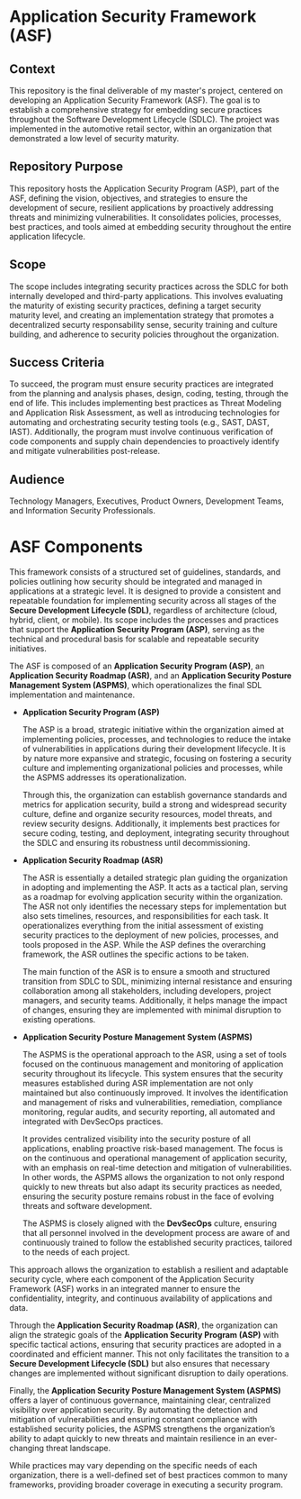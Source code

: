 # Application Security Framework (ASF)

## Context

This repository is the final deliverable of my master's project, centered on developing an Application Security Framework (ASF). The goal is to establish a comprehensive strategy for embedding secure practices throughout the Software Development Lifecycle (SDLC). The project was implemented in the automotive retail sector, within an organization that demonstrated a low level of security maturity.

## Repository Purpose

This repository hosts the Application Security Program (ASP), part of the ASF, defining the vision, objectives, and strategies to ensure the development of secure, resilient applications by proactively addressing threats and minimizing vulnerabilities. It consolidates policies, processes, best practices, and tools aimed at embedding security throughout the entire application lifecycle. 

## Scope

The scope includes integrating security practices across the SDLC for both internally developed and third-party applications. This involves evaluating the maturity of existing security practices, defining a target security maturity level, and creating an implementation strategy that promotes a decentralized securty responsability sense, security training and culture building, and adherence to security policies throughout the organization.

## Success Criteria

To succeed, the program must ensure security practices are integrated from the planning and analysis phases, design, coding, testing, through the end of life. This includes implementing best practices as Threat Modeling and Application Risk Assessment, as well as introducing technologies for automating and orchestrating security testing tools (e.g., SAST, DAST, IAST). Additionally, the program must involve continuous verification of code components and supply chain dependencies to proactively identify and mitigate vulnerabilities post-release.

## Audience

Technology Managers, Executives, Product Owners, Development Teams, and Information Security Professionals.

# ASF Components

This framework consists of a structured set of guidelines, standards, and policies outlining how security should be integrated and managed in applications at a strategic level. It is designed to provide a consistent and repeatable foundation for implementing security across all stages of the **Secure Development Lifecycle (SDL)**, regardless of architecture (cloud, hybrid, client, or mobile). Its scope includes the processes and practices that support the **Application Security Program (ASP)**, serving as the technical and procedural basis for scalable and repeatable security initiatives.

The ASF is composed of an **Application Security Program (ASP)**, an **Application Security Roadmap (ASR)**, and an **Application Security Posture Management System (ASPMS)**, which operationalizes the final SDL implementation and maintenance.

- **Application Security Program (ASP)**

    The ASP is a broad, strategic initiative within the organization aimed at implementing policies, processes, and technologies to reduce the intake of vulnerabilities in applications during their development lifecycle. It is by nature more expansive and strategic, focusing on fostering a security culture and implementing organizational policies and processes, while the ASPMS addresses its operationalization.
    
    Through this, the organization can establish governance standards and metrics for application security, build a strong and widespread security culture, define and organize security resources, model threats, and review security designs. Additionally, it implements best practices for secure coding, testing, and deployment, integrating security throughout the SDLC and ensuring its robustness until decommissioning.

- **Application Security Roadmap (ASR)**

    The ASR is essentially a detailed strategic plan guiding the organization in adopting and implementing the ASP. It acts as a tactical plan, serving as a roadmap for evolving application security within the organization. The ASR not only identifies the necessary steps for implementation but also sets timelines, resources, and responsibilities for each task. It operationalizes everything from the initial assessment of existing security practices to the deployment of new policies, processes, and tools proposed in the ASP. While the ASP defines the overarching framework, the ASR outlines the specific actions to be taken.

    The main function of the ASR is to ensure a smooth and structured transition from SDLC to SDL, minimizing internal resistance and ensuring collaboration among all stakeholders, including developers, project managers, and security teams. Additionally, it helps manage the impact of changes, ensuring they are implemented with minimal disruption to existing operations.

- **Application Security Posture Management System (ASPMS)**

    The ASPMS is the operational approach to the ASR, using a set of tools focused on the continuous management and monitoring of application security throughout its lifecycle. This system ensures that the security measures established during ASR implementation are not only maintained but also continuously improved. It involves the identification and management of risks and vulnerabilities, remediation, compliance monitoring, regular audits, and security reporting, all automated and integrated with DevSecOps practices.

    It provides centralized visibility into the security posture of all applications, enabling proactive risk-based management. The focus is on the continuous and operational management of application security, with an emphasis on real-time detection and mitigation of vulnerabilities. In other words, the ASPMS allows the organization to not only respond quickly to new threats but also adapt its security practices as needed, ensuring the security posture remains robust in the face of evolving threats and software development.

    The ASPMS is closely aligned with the **DevSecOps** culture, ensuring that all personnel involved in the development process are aware of and continuously trained to follow the established security practices, tailored to the needs of each project.

This approach allows the organization to establish a resilient and adaptable security cycle, where each component of the Application Security Framework (ASF) works in an integrated manner to ensure the confidentiality, integrity, and continuous availability of applications and data.

Through the **Application Security Roadmap (ASR)**, the organization can align the strategic goals of the **Application Security Program (ASP)** with specific tactical actions, ensuring that security practices are adopted in a coordinated and efficient manner. This not only facilitates the transition to a **Secure Development Lifecycle (SDL)** but also ensures that necessary changes are implemented without significant disruption to daily operations.

Finally, the **Application Security Posture Management System (ASPMS)** offers a layer of continuous governance, maintaining clear, centralized visibility over application security. By automating the detection and mitigation of vulnerabilities and ensuring constant compliance with established security policies, the ASPMS strengthens the organization’s ability to adapt quickly to new threats and maintain resilience in an ever-changing threat landscape.

While practices may vary depending on the specific needs of each organization, there is a well-defined set of best practices common to many frameworks, providing broader coverage in executing a security program.

